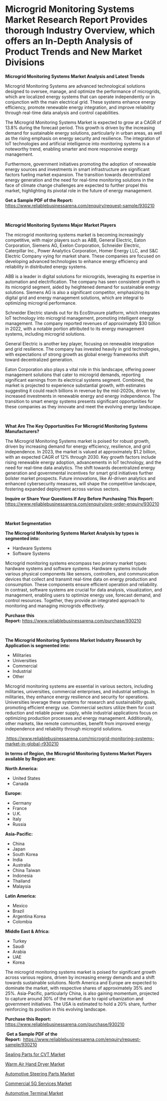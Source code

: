 <p><h1>Microgrid Monitoring Systems Market Research Report Provides thorough Industry Overview, which offers an In-Depth Analysis of Product Trends and New Market Divisions</h1></p><p><strong>Microgrid Monitoring Systems Market Analysis and Latest Trends</strong></p>
<p><p>Microgrid Monitoring Systems are advanced technological solutions designed to oversee, manage, and optimize the performance of microgrids, which are localized energy systems that can operate independently or in conjunction with the main electrical grid. These systems enhance energy efficiency, promote renewable energy integration, and improve reliability through real-time data analysis and control capabilities.</p><p>The Microgrid Monitoring Systems Market is expected to grow at a CAGR of 13.8% during the forecast period. This growth is driven by the increasing demand for sustainable energy solutions, particularly in urban areas, as well as the rising emphasis on energy security and resilience. The integration of IoT technologies and artificial intelligence into monitoring systems is a noteworthy trend, enabling smarter and more responsive energy management.</p><p>Furthermore, government initiatives promoting the adoption of renewable energy sources and investments in smart infrastructure are significant factors fueling market expansion. The transition towards decentralized energy generation and the need for real-time monitoring solutions in the face of climate change challenges are expected to further propel this market, highlighting its pivotal role in the future of energy management.</p></p>
<p><strong>Get a Sample PDF of the Report:&nbsp;</strong> <a href="https://www.reliablebusinessarena.com/enquiry/request-sample/930210">https://www.reliablebusinessarena.com/enquiry/request-sample/930210</a></p>
<p>&nbsp;</p>
<p><strong>Microgrid Monitoring Systems Major Market Players</strong></p>
<p><p>The microgrid monitoring systems market is becoming increasingly competitive, with major players such as ABB, General Electric, Eaton Corporation, Siemens AG, Exelon Corporation, Schneider Electric, Caterpillar Inc., Power Analytics Corporation, Homer Energy LLC, and S&C Electric Company vying for market share. These companies are focused on developing advanced technologies to enhance energy efficiency and reliability in distributed energy systems.</p><p>ABB is a leader in digital solutions for microgrids, leveraging its expertise in automation and electrification. The company has seen consistent growth in its microgrid segment, aided by heightened demand for sustainable energy solutions. Siemens AG is also a significant competitor, emphasizing its digital grid and energy management solutions, which are integral to optimizing microgrid performance. </p><p>Schneider Electric stands out for its EcoStruxure platform, which integrates IoT technology into microgrid management, promoting intelligent energy management. The company reported revenues of approximately $30 billion in 2022, with a notable portion attributed to its energy management systems, including microgrid solutions.</p><p>General Electric is another key player, focusing on renewable integration and grid resilience. The company has invested heavily in grid technologies, with expectations of strong growth as global energy frameworks shift toward decentralized generation.</p><p>Eaton Corporation also plays a vital role in this landscape, offering power management solutions that cater to microgrid demands, reporting significant earnings from its electrical systems segment. Combined, the market is projected to experience substantial growth, with estimates suggesting it could reach billions in revenue by the mid-2020s, driven by increased investments in renewable energy and energy independence. The transition to smart energy systems presents significant opportunities for these companies as they innovate and meet the evolving energy landscape.</p></p>
<p>&nbsp;</p>
<p><strong>What Are The Key Opportunities For Microgrid Monitoring Systems Manufacturers?</strong></p>
<p><p>The Microgrid Monitoring Systems market is poised for robust growth, driven by increasing demand for energy efficiency, resilience, and grid independence. In 2023, the market is valued at approximately $1.2 billion, with an expected CAGR of 12% through 2030. Key growth factors include rising renewable energy adoption, advancements in IoT technology, and the need for real-time data analytics. The shift towards decentralized energy generation and governmental incentives for smart grid initiatives further bolster market prospects. Future innovations, like AI-driven analytics and enhanced cybersecurity measures, will shape the competitive landscape, fostering expanded deployment across various sectors.</p></p>
<p><strong>Inquire or Share Your Questions If Any Before Purchasing This Report:</strong> <a href="https://www.reliablebusinessarena.com/enquiry/pre-order-enquiry/930210">https://www.reliablebusinessarena.com/enquiry/pre-order-enquiry/930210</a></p>
<p>&nbsp;</p>
<p><strong>Market Segmentation</strong></p>
<p><strong>The Microgrid Monitoring Systems Market Analysis by types is segmented into:</strong></p>
<p><ul><li>Hardware Systems</li><li>Software Systems</li></ul></p>
<p><p>Microgrid monitoring systems encompass two primary market types: hardware systems and software systems. Hardware systems include various physical components like sensors, controllers, and communication devices that collect and transmit real-time data on energy production and consumption. These components ensure efficient operation and reliability. In contrast, software systems are crucial for data analysis, visualization, and management, enabling users to optimize energy use, forecast demand, and control resources. Together, they provide an integrated approach to monitoring and managing microgrids effectively.</p></p>
<p><strong>Purchase this Report:&nbsp;</strong><a href="https://www.reliablebusinessarena.com/purchase/930210">https://www.reliablebusinessarena.com/purchase/930210</a></p>
<p>&nbsp;</p>
<p><strong>The Microgrid Monitoring Systems Market Industry Research by Application is segmented into:</strong></p>
<p><ul><li>Militaries</li><li>Universities</li><li>Commercial</li><li>Industrial</li><li>Other</li></ul></p>
<p><p>Microgrid monitoring systems are essential in various sectors, including militaries, universities, commercial enterprises, and industrial settings. In militaries, they enhance energy resilience and security for operations. Universities leverage these systems for research and sustainability goals, promoting efficient energy use. Commercial sectors utilize them for cost reduction and reliable power supply, while industrial applications focus on optimizing production processes and energy management. Additionally, other markets, like remote communities, benefit from improved energy independence and reliability through microgrid solutions.</p></p>
<p><a href="https://www.reliablebusinessarena.com/microgrid-monitoring-systems-market-in-global-r930210">&nbsp;https://www.reliablebusinessarena.com/microgrid-monitoring-systems-market-in-global-r930210</a></p>
<p><strong>In terms of Region, the Microgrid Monitoring Systems Market Players available by Region are:</strong></p>
<p>
    <p> <strong> North America: </strong>
        <ul>
            <li>United States</li>
            <li>Canada</li>
        </ul>
        </p> 
    <p> <strong> Europe: </strong>
        <ul>
            <li>Germany</li>
            <li>France</li>
            <li>U.K.</li>
            <li>Italy</li>
            <li>Russia</li>
        </ul>
        </p> 
    <p> <strong> Asia-Pacific: </strong>
        <ul>
            <li>China</li>
            <li>Japan</li>
            <li>South Korea</li>
            <li>India</li>
            <li>Australia</li>
            <li>China Taiwan</li>
            <li>Indonesia</li>
            <li>Thailand</li>
            <li>Malaysia</li>
        </ul>
        </p> 
    <p> <strong> Latin America: </strong>
        <ul>
            <li>Mexico</li>
            <li>Brazil</li>
            <li>Argentina Korea</li>
            <li>Colombia</li>
        </ul>
        </p> 
    <p> <strong> Middle East & Africa: </strong>
        <ul>
            <li>Turkey</li>
            <li>Saudi</li>
            <li>Arabia</li>
            <li>UAE</li>
            <li>Korea</li>
        </ul>
    </p>
    </p>
<p><p>The microgrid monitoring systems market is poised for significant growth across various regions, driven by increasing energy demands and a shift towards sustainable solutions. North America and Europe are expected to dominate the market, with respective shares of approximately 35% and 25%. Asia-Pacific, particularly China, is also gaining momentum, projected to capture around 30% of the market due to rapid urbanization and government initiatives. The USA is estimated to hold a 20% share, further reinforcing its position in this evolving landscape.</p></p>
<p><strong>Purchase this Report: </strong><a href="https://www.reliablebusinessarena.com/purchase/930210">https://www.reliablebusinessarena.com/purchase/930210</a></p>
<p>&nbsp;<strong>Get a Sample PDF of the Report:&nbsp;&nbsp;</strong><a href="https://www.reliablebusinessarena.com/enquiry/request-sample/930210">https://www.reliablebusinessarena.com/enquiry/request-sample/930210</a></p>
<p><strong></strong></p>
<p><p><a href="https://issuu.com/reportprime-2/docs/sealing-parts-for-cvt-market-size-2_8b0cb219ddea63">Sealing Parts for CVT Market</a></p><p><a href="https://medium.com/@parmer78465/the-global-warm-air-hand-dryer-market-is-expected-to-witness-a-compound-annual-growth-rate-cagr-2551a18ccb59">Warm Air Hand Dryer Market</a></p><p><a href="https://www.linkedin.com/pulse/automotive-steering-parts-market-emerging-trends-future-hyklc?trackingId=aHBQJULfRQiKjCDdSwGl9w%3D%3D">Automotive Steering Parts Market</a></p><p><a href="https://issuu.com/reportprime-2/docs/commercial-5g-services-market-size-_6edbcb50391841">Commercial 5G Services Market</a></p><p><a href="https://www.linkedin.com/pulse/global-automotive-terminal-market-exploring-share-trends-h7rce?trackingId=eknG9UbpR%2BS9%2F6WcQU8Btg%3D%3D">Automotive Terminal Market</a></p></p>